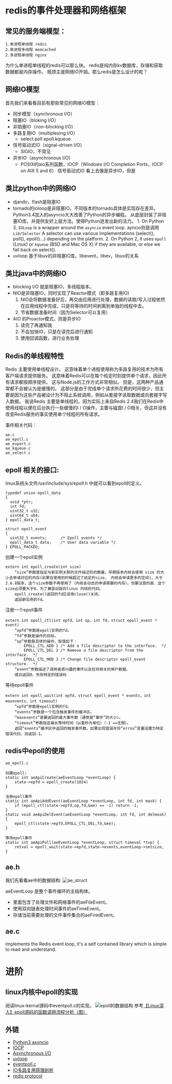 redis的事件处理器和网络框架
===

常见的服务端模型：
---
    1.单进程单线程 redis
    2.单进程多线程 memcached
    2.多进程单线程 nginx

为什么单进程单线程的redis可以那么快。
redis是纯内存kv数据库，存储和获取数据都是内存操作。
瓶颈主是网络IO开销。那么redis是怎么设计的呢？

网络IO模型
---
首先我们来看看目前有那些常见的网络IO模型：
- 同步模型（synchronous I/O）
- 阻塞IO（bloking I/O）
- 非阻塞IO（non-blocking I/O）
- 多路复用IO（multiplexing I/O）
  - select poll epoll kqueue
- 信号驱动式IO（signal-driven I/O）
  - SIGIO，不常见
- 异步IO（asynchronous I/O）
  - POSIX的aio系列函数，IOCP（Windows I/O Completion Ports，IOCP on AIX 5 and 6）
信号驱动式IO 看上去像是异步IO，但是

类比python中的网络IO
---
 - djando，flash是阻塞IO
 - tornado的ioloop是非阻塞IO。不同版本的tornado具体是实现存在差异。Python3.4加入的asyncio大大改善了Python的异步编程。
    从底层封装了非阻塞IO库，并提供友好上层方法。使得Python迸发出新的活力。
        1. On Python 3, `IOLoop` is a wrapper around the `asyncio` event loop.
            ayncio则是调用`Lib/Selector` A selector can use various implementations (select(), poll(), epoll()...) depending on the platform.
        2. On Python 2, it uses ``epoll`` (Linux) or ``kqueue`` (BSD and Mac OS X) if they are available, or else we fall back on select().
 - uvloop 基于libuv的非阻塞IO库。libevent，libev，libuv的关系

类比java中的网络IO
---
 - blocking I/O 就是阻塞IO，多线程版本。
 - NIO是非阻塞IO，同时实现了Reactor模式（即多路复用IO)
    1. NIO会将数据准备好后，再交由应用进行处理，数据的读取/写入过程依然在应用线程中完成，只是将等待的时间剥离到单独的线程中去。
    2. 节省数据准备时间（因为Selector可以复用）
 - AIO 的Proactor模式，则是异步IO
    1. 读完了再通知我
    2. 不会加快IO，只是在读完后进行通知
    3. 使用回调函数，进行业务处理

Redis的单线程特性
---
Redis 主要使用单线程设计。 这意味着单个进程使用称为多路复用的技术为所有客户端请求提供服务。 这意味着Redis可以在每个给定时刻提供单个请求，因此所有请求都按顺序提供。 这与Node.js的工作方式非常相似。 但是，这两种产品通常都不会被认为是缓慢的。 这部分是由于完成单个请求所花费的时间很少，但主要是因为这些产品被设计为不阻止系统调用，例如从套接字读取数据或向套接字写入数据。
我说Redis 主要是单线程的，因为实际上来自Redis 2.4我们在Redis中使用线程以便在后台执行一些缓慢的I / O操作，主要与磁盘I / O相关，但这并没有改变Redis服务的事实使用单个线程的所有请求。

事件相关代码：

    ae.c
    ae_epoll.c
    ae_evport.c
    ae_kqueue.c
    ae_select.c


epoll 相关的接口:
---
linux系统头文件/usr/include/sys/epoll.h 中就可以看到epoll的定义。

    typedef union epoll_data
    {
      void *ptr;
      int fd;
      uint32_t u32;
      uint64_t u64;
    } epoll_data_t;

    struct epoll_event
    {
      uint32_t events;      /* Epoll events */
      epoll_data_t data;    /* User data variable */
    } EPOLL_PACKED;


创建一个epoll实例

    extern int epoll_create(int size)
        “size”参数是指定与新实例关联的文件描述符的数量。早期版本内核会使用 size 的大小去申请对应的内存(如果在使用的时候超过了给定的size， 内核会申请更多的空间)。大于2.6.8版本，这个size参数不再使用了（内核会动态的申请需要的内存）。但要注意的是，这个size必须要大于0，为了兼容旧版的linux 内核的代码。
        epoll_create()返回的fd应该用close()关闭。
        返回新实例的fd。


注册一个epoll事件

    extern int epoll_ctl(int epfd，int op，int fd，struct epoll_event * event)
        “epfd”参数是epoll实例的fd。
        “fd”参数是操作的目标。
        “op”参数是具体的操作，取值如下：
            EPOLL_CTL_ADD 1 /* Add a file descriptor to the interface.  */
            EPOLL_CTL_DEL 2 /* Remove a file descriptor from the interface.  */
            EPOLL_CTL_MOD 3 /* Change file descriptor epoll_event structure.  */
        “event”参数描述了调用者感兴趣的事件以及任何相关的用户数据。
        成功返回0，失败特定的错误码

等待epoll事件

    extern int epoll_wait(int epfd，struct epoll_event * events，int maxevents，int timeout)
        “epfd”参数是epoll实例的fd。
        “events”参数是一个包含触发事件的缓冲区。
        “maxevents”是要返回的最大事件数（通常是“事件”的大小）。
        “timeout”参数指定最长等待时间（以毫秒为单位）（-1 ==无限）。
        返回“events”缓冲区中返回的触发事件数。如果出现错误并将“errno”变量设置为特定错误代码，则返回-1。


redis中epoll的使用
---

    ae_epoll.c

    创建epoll:
    static int aeApiCreate(aeEventLoop *eventLoop) {
        state->epfd = epoll_create(1024)
    }

    注册epoll事件
    static int aeApiAddEvent(aeEventLoop *eventLoop, int fd, int mask) {
        if (epoll_ctl(state->epfd,op,fd,&ee) == -1) return -1;
    }
    static void aeApiDelEvent(aeEventLoop *eventLoop, int fd, int delmask) {
        epoll_ctl(state->epfd,EPOLL_CTL_DEL,fd,&ee);
    }

    等待epoll事件
    static int aeApiPoll(aeEventLoop *eventLoop, struct timeval *tvp) {
        retval = epoll_wait(state->epfd,state->events,eventLoop->setsize,
    }

ae.h
---
我们先看看ae中的数据结构:
![ae_struct](ae_struct.png)

aeEventLoop 是整个事件循环的主结构体。

- 里面包含了处理文件和网络事件的aeFileEvent。
- 使用双向链表处理时间事件的aeTimeEvent。
- 存储当前需要处理的文件事件集合的aeFiredEvent。

ae.c
---
implements the Redis event loop, it's a self contained library which is simple to read and understand.


进阶
===
linux内核中epoll的实现
---
阅读linux-kernal源码中eventpoll.c的实现。
![epoll的数据结构](epoll.png)
参考[【Linux深入】epoll源码的函数调用流程分析（图）](https://blog.csdn.net/baiye_xing/article/details/76360290)


外链
---
- [Python3 asyncio](https://docs.python.org/3/library/asyncio-eventloops.html)
- [IOCP](https://zh.wikipedia.org/wiki/IOCP)
- [Asynchronous I/O](https://en.wikipedia.org/wiki/Asynchronous_I/O)
- [uvloop](https://github.com/MagicStack/uvloop)
- [eventpoll.c](https://sourcegraph.com/github.com/torvalds/linux@master/-/blob/fs/eventpoll.c)
- [IO多路复用原理剖析](https://juejin.im/post/59f9c6d66fb9a0450e75713f)
- [redis protocol](https://redis.io/topics/protocol)
